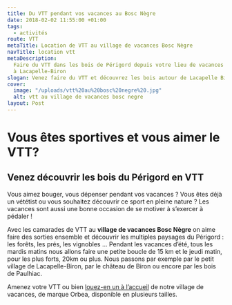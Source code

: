 ```yaml
---
title: Du VTT pendant vos vacances au Bosc Nègre
date: 2018-02-02 11:55:00 +01:00
tags:
  - activités
route: VTT
metaTitle: Location de VTT au village de vacances Bosc Nègre
navTitle: location vtt
metaDescription:
  Faire du VTT dans les bois de Périgord depuis votre lieu de vacances
  à Lacapelle-Biron
slogan: Venez faire du VTT et découvrez les bois autour de Lacapelle Biron
cover:
  image: "/uploads/vtt%20au%20bosc%20negre%20.jpg"
  alt: vtt au village de vacances bosc negre
layout: Post
---
```


# Vous êtes sportives et vous aimer le VTT?

## Venez découvrir les bois du Périgord en VTT

Vous aimez bouger, vous dépenser pendant vos vacances ? Vous êtes déjà un vététist ou vous souhaitez découvrir ce sport en pleine nature ? Les vacances sont aussi une bonne occasion de se motiver à s’exercer à pédaler !

Avec les camarades de VTT au **village de vacances Bosc Nègre** on aime faire des sorties ensemble et découvrir les multiples paysages du Périgord : les forêts, les prés, les vignobles ... Pendant les vacances d’été, tous les mardis matins nous allons faire une petite boucle de 15 km et le jeudi matin, pour les plus forts, 20km ou plus. Nous passons par exemple par le petit village de Lacapelle-Biron, par le château de Biron ou encore par les bois de Paulhiac.

Amenez votre VTT ou bien [louez-en un à l’accueil](/sport/) de notre village de vacances, de marque Orbea, disponible en plusieurs tailles.
